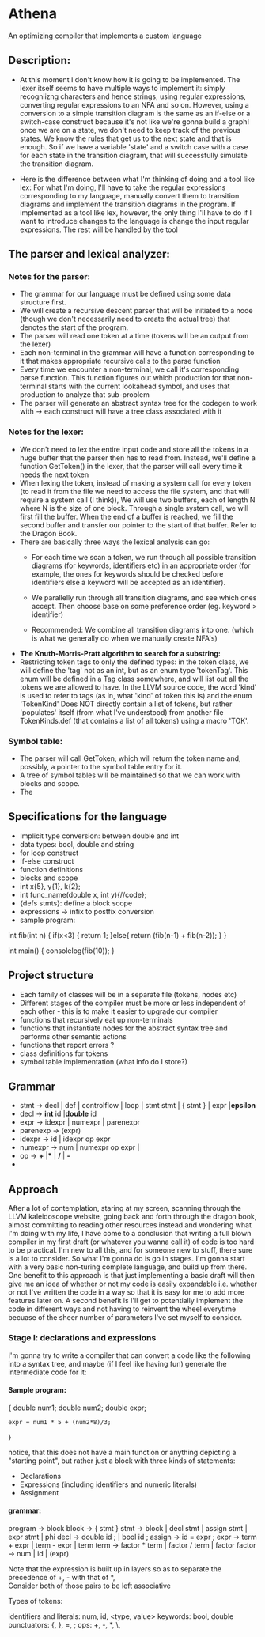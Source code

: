 # Athena
An optimizing compiler that implements a custom language

## Description:

*  At this moment I don't know how it is going to be implemented. The lexer itself seems to have multiple ways to implement it: simply recogniizng characters and hence strings, using regular expressions, converting regular expressions to an NFA and so on. However, using a conversion to a simple transition diagram is the same as an if-else or a switch-case construct because it's not like we're gonna build a graph! once we are on a state, we don't need to keep track of the previous states. We know the rules that get us to the next state and that is enough. So if we have a variable 'state' and a switch case with a case for each state in the transition diagram, that will successfully simulate the transition diagram.

* Here is the difference between what I'm thinking of doing and a tool like lex: For what I'm doing, I'll have to take the regular expressions corresponding to my language, manually convert them to transition diagrams and implement the transition diagrams in the program. If implemented as a tool like lex, however, the only thing I'll have to do if I want to introduce changes to the language is change the input regular expressions. The rest will be handled by the tool

##  The parser and lexical analyzer: 

### Notes for the parser:
*  The grammar for our language must be defined using some data structure first.
*  We will create a recursive descent parser that will be initiated to a node (though we don't necessarily need to create the actual tree) that denotes the start of the program.
*  The parser will read one token at a time (tokens will be an output from the lexer)
*  Each non-terminal in the grammar will have a function corresponding to it that makes appropriate recursive calls to the parse function
*  Every time we encounter a non-terminal, we call it's corresponding parse function. This function figures out which production for that non-terminal starts with the current lookahead symbol, and uses that production to analyze that sub-problem
*  The parser will generate an abstract syntax tree for the codegen to work with -> each construct will have a tree class associated with it

### Notes for the lexer:

*  We don't need to lex the entire input code and store all the tokens in a huge buffer that the parser then has to read from. Instead, we'll define a function GetToken() in the lexer, that the parser will call every time it needs the next token
*  When lexing the token, instead of making a system call for every token (to read it from the file we need to access the file system, and that will require a system call (I think)), We will use two buffers, each of length N where N is the size of one block. Through a single system call, we will first fill the buffer. When the end of a buffer is reached, we fill the second buffer and transfer our pointer to the start of that buffer. Refer to the Dragon Book.
* There are basically three ways the lexical analysis can go:
	- For each time we scan a token, we run through all possible transition diagrams (for keywords, identifiers etc) in an appropriate order (for example, the ones for keywords should be checked before identifiers else a keyword will be accepted as an identifier).
	- We parallelly run through all transition diagrams, and see which ones accept. Then choose base on some preference order (eg. keyword > identifier)

	- Recommended: We combine all transition diagrams into one. (which is what we generally do when we manually create NFA's)
* **The Knuth-Morris-Pratt algorithm to search for a substring:** 
* Restricting token tags to only the defined types: in the token class, we will define the 'tag' not as an int, but as an enum type 'tokenTag'. This enum will be defined in a Tag class somewhere, and will list out all the tokens we are allowed to have. In the LLVM source code, the word 'kind' is used to refer to tags (as in, what 'kind' of token this is) and the enum 'TokenKind' Does NOT directly contain a list of tokens, but rather 'populates' itself (from what I've understood) from another file TokenKinds.def (that contains a list of all tokens) using a macro 'TOK'.

### Symbol table:

* The parser will call GetToken, which will return the token name and, possibly, a pointer to the symbol table entry for it.
* A tree of symbol tables will be maintained so that we can work with blocks and scope.
* The 

## Specifications for the language

* Implicit type conversion: between double and int
* data types: bool, double and string
* for loop construct
* If-else construct
* function definitions
* blocks and scope
* int x{5}, y{1}, k{2};
* int func\_name(double x, int y){//code};
* {defs stmts}: define a block scope
* expressions -> infix to postfix conversion
* sample program:

int fib(int n)
{
	if(x<3)
	{
		return 1;
	}else{
		return (fib(n-1) + fib(n-2));
	}
}

int main()
{
	consolelog(fib(10));
}

## Project structure

* Each family of classes will be in a separate file (tokens, nodes etc)
* Different stages of the compiler must be more or less independent of each other - this is to make it easier to upgrade our compiler
* functions that recursively eat up non-terminals 
* functions that instantiate nodes for the abstract syntax tree and performs other semantic actions
* functions that report errors ? 
* class definitions for tokens 
* symbol table implementation (what info do I store?)
 
 ## Grammar

 * stmt -> decl | def | controlflow | loop | stmt stmt | { stmt } | expr |**epsilon** 
 * decl -> **int** id |**double** id
 * expr -> idexpr | numexpr | parenexpr
 * parenexp -> (expr)
 * idexpr -> id | idexpr op expr
 * numexpr -> num | numexpr op expr |
 * op -> **\+** |**\*** | **/** | **-** 
 * 

## Approach
After a lot of contemplation, staring at my screen, scanning through the LLVM kaleidoscope website, going back and forth through the dragon book, almost committing to reading other resources instead and wondering what I'm doing with my life, I have come to a conclusion that writing a full blown compiler in my first draft (or whatever you wanna call it) of code is too hard to be practical. I'm new to all this, and for someone new to stuff, there sure is a lot to consider. So what I'm gonna do is go in stages. I'm gonna start with a very basic non-turing complete language, and build up from there. 
One benefit to this approach is that just implementing a basic draft will then give me an idea of whether or not my code is easily expandable i.e. whether or not I've written the code in a way so that it is easy for me to add more features later on.
A second benefit is I'll get to potentially implement the code in different ways and not having to reinvent the wheel everytime becuase of the sheer number of parameters I've set myself to consider.

### Stage I: declarations and expressions
I'm gonna try to write a compiler that can convert a code like the following into a syntax tree, and maybe (if I feel like having fun) generate the intermediate code for it:

#### Sample program:
{
	double num1;
	double num2;
	double expr;

	expr = num1 * 5 + (num2*8)/3;
}

notice, that this does not have a main function or anything depicting a "starting point", but rather just a block with three kinds of statements:
* Declarations
* Expressions (including identifiers and numeric literals)
* Assignment

#### grammar:

program -> block
block -> { stmt }
stmt -> block | decl stmt | assign stmt | expr stmt | phi
decl -> double id ; | bool id ;
assign -> id = expr ;
expr -> term + expr | term - expr | term
term -> factor * term | factor / term | factor 
factor -> num | id | (expr) 

Note that the expression is built up in layers so as to separate the precedence of +, - with that of \*, \
Consider both of those pairs to be left associative

Types of tokens: 

identifiers and literals: num, id, 	<type, value>
keywords: bool, double				<keyword>
punctuators: \{, \}, =, ; 			<punctuator>
ops:  \+, \-, \*, \\,				<ops> 





